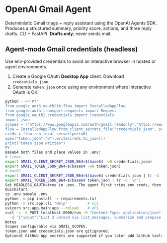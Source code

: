# OpenAI Gmail Agent

Deterministic Gmail triage + reply assistant using the OpenAI Agents SDK. Produces a structured summary, priority score, actions, and three reply drafts. CLI + FastAPI. **Drafts only**; never sends mail.

## Agent-mode Gmail credentials (headless)
Use env-provided credentials to avoid an interactive browser in hosted or agent environments.

1) Create a Google OAuth **Desktop App** client. Download `credentials.json`.
2) Generate `token.json` once using any environment where interactive OAuth is OK:
```bash
python - <<'PY'
from google_auth_oauthlib.flow import InstalledAppFlow
from google.auth.transport.requests import Request
from google.oauth2.credentials import Credentials
import json
scopes = ["https://www.googleapis.com/auth/gmail.readonly","https://www.googleapis.com/auth/gmail.compose"]
flow = InstalledAppFlow.from_client_secrets_file("credentials.json", scopes)
creds = flow.run_local_server(port=0)
open("token.json","w").write(creds.to_json())
print("token.json written")
PY
Base64 both files and place values in .env:
# linux
export GMAIL_CLIENT_SECRET_JSON_B64=$(base64 -w0 credentials.json)
export GMAIL_TOKEN_JSON_B64=$(base64 -w0 token.json)
# macOS
export GMAIL_CLIENT_SECRET_JSON_B64=$(base64 credentials.json | tr -d '\n')
export GMAIL_TOKEN_JSON_B64=$(base64 token.json | tr -d '\n')
Set HEADLESS_OAUTH=true in .env. The agent first tries env creds, then token.json, and only falls back to interactive OAuth if HEADLESS_OAUTH is not true.
Quickstart
cp .env.sample .env
python -m pip install -r requirements.txt
python -m src.app.cli "Help"         # CLI
uvicorn src.app.main:app --reload    # API
curl -s -X POST localhost:8000/run -H "Content-Type: application/json" \
  -d '{"input":"List 3 unread via list_messages, summarize and propose replies."}'
Notes
Scopes configurable via GMAIL_SCOPES.
token.json and credentials.json are gitignored.
Optional GitHub App secrets are supported if you later add GitHub tools.
